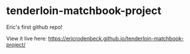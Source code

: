 # tenderloin-matchbook-project

Eric's first github repo! 

View it live here: https://ericrodenbeck.github.io/tenderloin-matchbook-project/
